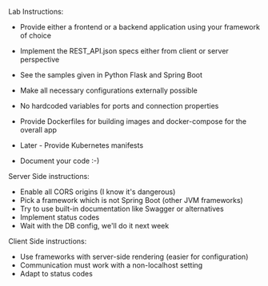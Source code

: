 Lab Instructions:

- Provide either a frontend or a backend application using your framework of choice
- Implement the REST_API.json specs either from client or server perspective

- See the samples given in Python Flask and Spring Boot

- Make all necessary configurations externally possible
- No hardcoded variables for ports and connection properties
- Provide Dockerfiles for building images and docker-compose for the overall app
- Later - Provide Kubernetes manifests

- Document your code :-)

Server Side instructions:

- Enable all CORS origins (I know it's dangerous)
- Pick a framework which is not Spring Boot (other JVM frameworks)
- Try to use built-in documentation like Swagger or alternatives
- Implement status codes
- Wait with the DB config, we'll do it next week

Client Side instructions:

- Use frameworks with server-side rendering (easier for configuration)
- Communication must work with a non-localhost setting
- Adapt to status codes
